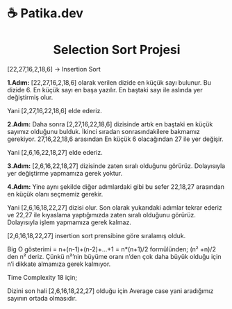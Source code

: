 # ☕ Patika.dev 


<h1 align="center">
  Selection Sort Projesi
</h1>


[22,27,16,2,18,6] -> Insertion Sort

**1.Adım:**
[22,27,16,2,18,6] olarak verilen dizide en küçük sayı bulunur. Bu dizide 6.
En küçük sayı en başa yazılır. En baştaki sayı ile aslında yer değiştirmiş olur.

Yani [2,27,16,22,18,6] elde ederiz.

**2.Adım:**
Daha sonra [2,27,16,22,18,6] dizisinde artık en baştaki en küçük sayımız olduğunu bulduk. İkinci sıradan sonrasındakilere bakmamız gerekiyor. 27,16,22,18,6 arasından
En küçük 6 olacağından 27 ile yer değişir. 

Yani [2,6,16,22,18,27] elde ederiz.

**3.Adım:**
[2,6,16,22,18,27] dizisinde zaten sıralı olduğunu görürüz. Dolayısıyla yer değiştirme yapmamıza gerek yoktur.

**4.Adım:**
Yine aynı şekilde diğer adımlardaki gibi bu sefer 22,18,27 arasından en küçük olanı seçmemiz gerekir.

 Yani [2,6,16,18,22,27] dizisi olur.
Son olarak yukarıdaki adımlar tekrar ederiz ve 22,27 ile kıyaslama yaptığımızda zaten sıralı olduğunu görürüz. Dolayısıyla işlem yapmamıza gerek kalmaz.


[2,6,16,18,22,27] insertion sort prensibine göre sıralamış olduk.

Big O gösterimi = n+(n-1)+(n-2)+…+1 = n*(n+1)/2 formülünden;
(n² +n)/2 den n² deriz. Çünkü n²’nin büyüme oranı n’den çok daha büyük olduğu için n’i dikkate almamıza gerek kalmıyor.

Time Complexity 18 için;

Dizini son hali [2,6,16,18,22,27] olduğu için Average case yani aradığımız sayının ortada olmasıdır.


